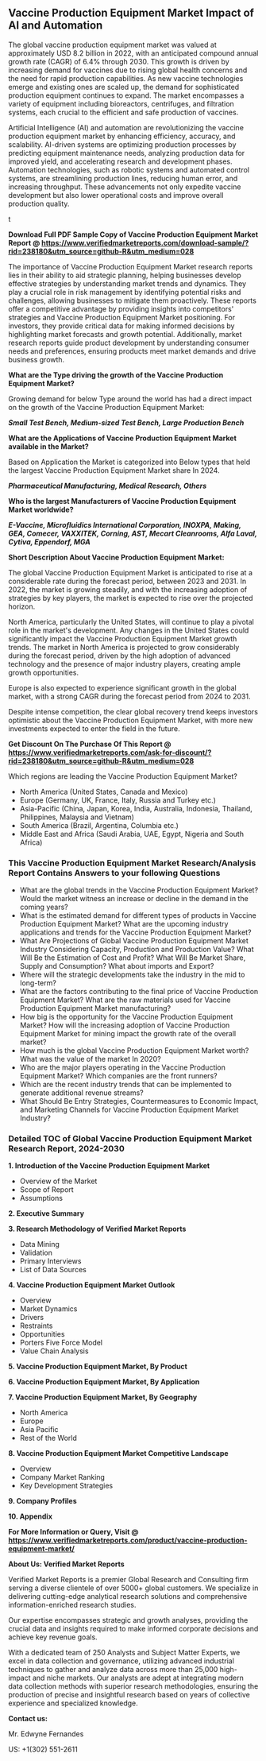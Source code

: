 <h2>Vaccine Production Equipment Market Impact of AI and Automation</h2><p>The global vaccine production equipment market was valued at approximately USD 8.2 billion in 2022, with an anticipated compound annual growth rate (CAGR) of 6.4% through 2030. This growth is driven by increasing demand for vaccines due to rising global health concerns and the need for rapid production capabilities. As new vaccine technologies emerge and existing ones are scaled up, the demand for sophisticated production equipment continues to expand. The market encompasses a variety of equipment including bioreactors, centrifuges, and filtration systems, each crucial to the efficient and safe production of vaccines.</p><p>Artificial Intelligence (AI) and automation are revolutionizing the vaccine production equipment market by enhancing efficiency, accuracy, and scalability. AI-driven systems are optimizing production processes by predicting equipment maintenance needs, analyzing production data for improved yield, and accelerating research and development phases. Automation technologies, such as robotic systems and automated control systems, are streamlining production lines, reducing human error, and increasing throughput. These advancements not only expedite vaccine development but also lower operational costs and improve overall production quality.</p>t</p><p id="" class=""><strong>Download Full PDF Sample Copy of Vaccine Production Equipment Market Report @ <a href="https://www.verifiedmarketreports.com/download-sample/?rid=238180&utm_source=github-R&utm_medium=028" target="_blank">https://www.verifiedmarketreports.com/download-sample/?rid=238180&utm_source=github-R&utm_medium=028</a></strong></p><p>The importance of&nbsp;Vaccine Production Equipment Market research reports lies in their ability to aid strategic planning, helping businesses develop effective strategies by understanding market trends and dynamics. They play a crucial role in risk management by identifying potential risks and challenges, allowing businesses to mitigate them proactively. These reports offer a competitive advantage by providing insights into competitors' strategies and Vaccine Production Equipment Market positioning. For investors, they provide critical data for making informed decisions by highlighting market forecasts and growth potential. Additionally, market research reports guide product development by understanding consumer needs and preferences, ensuring products meet market demands and drive business growth.</p><p><strong>What are the&nbsp;Type driving the growth of the Vaccine Production Equipment Market?</strong></p><p id="" class="">Growing demand for below Type around the world has had a direct impact on the growth of the Vaccine Production Equipment Market:</p><em><strong>Small Test Bench, Medium-sized Test Bench, Large Production Bench</strong></em></p><strong>What are the&nbsp;Applications&nbsp;of Vaccine Production Equipment Market available in the Market?</strong></p><p id="" class="">Based on Application the Market is categorized into Below types that held the largest Vaccine Production Equipment Market share In 2024.</p><em><strong>Pharmaceutical Manufacturing, Medical Research, Others</strong></em></p><strong>Who is the largest Manufacturers of Vaccine Production Equipment Market worldwide?</strong></p><p><em><strong>E-Vaccine, Microfluidics International Corporation, INOXPA, Making, GEA, Comecer, VAXXITEK, Corning, AST, Mecart Cleanrooms, Alfa Laval, Cytiva, Eppendorf, MGA</strong></em></p><p id="" class=""><strong>Short Description About Vaccine Production Equipment Market:</strong></p><p>The global Vaccine Production Equipment Market is anticipated to rise at a considerable rate during the forecast period, between 2023 and 2031. In 2022, the market is growing steadily, and with the increasing adoption of strategies by key players, the market is expected to rise over the projected horizon.</p><p>North America, particularly the United States, will continue to play a pivotal role in the market's development. Any changes in the United States could significantly impact the Vaccine Production Equipment Market growth trends. The market in North America is projected to grow considerably during the forecast period, driven by the high adoption of advanced technology and the presence of major industry players, creating ample growth opportunities.</p><p>Europe is also expected to experience significant growth in the global market, with a strong CAGR during the forecast period from 2024 to 2031.</p><p>Despite intense competition, the clear global recovery trend keeps investors optimistic about the Vaccine Production Equipment Market, with more new investments expected to enter the field in the future.</p><p id="" class=""><strong>Get Discount On The Purchase Of This Report @ <a href="https://www.verifiedmarketreports.com/ask-for-discount/?rid=238180&utm_source=github-R&utm_medium=028" target="_blank">https://www.verifiedmarketreports.com/ask-for-discount/?rid=238180&utm_source=github-R&utm_medium=028</a></strong></p>Which regions are leading the Vaccine Production Equipment Market?</p><ul><li>North America (United States, Canada and Mexico)</li><li>Europe (Germany, UK, France, Italy, Russia and Turkey etc.)</li><li>Asia-Pacific (China, Japan, Korea, India, Australia, Indonesia, Thailand, Philippines, Malaysia and Vietnam)</li><li>South America (Brazil, Argentina, Columbia etc.)</li><li>Middle East and Africa (Saudi Arabia, UAE, Egypt, Nigeria and South Africa)</li></ul><h3 id="" class="">This Vaccine Production Equipment Market Research/Analysis Report Contains Answers to your following Questions</h3><ul><li>What are the global trends in the Vaccine Production Equipment Market? Would the market witness an increase or decline in the demand in the coming years?</li><li>What is the estimated demand for different types of products in Vaccine Production Equipment Market? What are the upcoming industry applications and trends for the Vaccine Production Equipment Market?</li><li>What Are Projections of Global Vaccine Production Equipment Market Industry Considering Capacity, Production and Production Value? What Will Be the Estimation of Cost and Profit? What Will Be Market Share, Supply and Consumption? What about imports and Export?</li><li>Where will the strategic developments take the industry in the mid to long-term?</li><li>What are the factors contributing to the final price of Vaccine Production Equipment Market? What are the raw materials used for Vaccine Production Equipment Market manufacturing?</li><li>How big is the opportunity for the Vaccine Production Equipment Market? How will the increasing adoption of Vaccine Production Equipment Market for mining impact the growth rate of the overall market?</li><li>How much is the global Vaccine Production Equipment Market worth? What was the value of the market In 2020?</li><li>Who are the major players operating in the Vaccine Production Equipment Market? Which companies are the front runners?</li><li>Which are the recent industry trends that can be implemented to generate additional revenue streams?</li><li>What Should Be Entry Strategies, Countermeasures to Economic Impact, and Marketing Channels for Vaccine Production Equipment Market Industry?</li></ul><h3 id="" class="">Detailed TOC of Global Vaccine Production Equipment Market Research Report, 2024-2030</h3><p id="" class=""><strong>1. Introduction of the Vaccine Production Equipment Market</strong></p><ul><li>Overview of the Market</li><li>Scope of Report</li><li>Assumptions</li></ul><p id="" class=""><strong>2. Executive Summary</strong></p><p id="" class=""><strong>3. Research Methodology of Verified Market Reports</strong></p><ul><li>Data Mining</li><li>Validation</li><li>Primary Interviews</li><li>List of Data Sources</li></ul><p id="" class=""><strong>4. Vaccine Production Equipment Market Outlook</strong></p><ul><li>Overview</li><li>Market Dynamics</li><li>Drivers</li><li>Restraints</li><li>Opportunities</li><li>Porters Five Force Model</li><li>Value Chain Analysis</li></ul><p id="" class=""><strong>5. Vaccine Production Equipment Market, By Product</strong></p><p id="" class=""><strong>6. Vaccine Production Equipment Market, By Application</strong></p><p id="" class=""><strong>7. Vaccine Production Equipment Market, By Geography</strong></p><ul><li>North America</li><li>Europe</li><li>Asia Pacific</li><li>Rest of the World</li></ul><p id="" class=""><strong>8. Vaccine Production Equipment Market Competitive Landscape</strong></p><ul><li>Overview</li><li>Company Market Ranking</li><li>Key Development Strategies</li></ul><p id="" class=""><strong>9. Company Profiles</strong></p><p id="" class=""><strong>10. Appendix</strong></p><p id="" class=""><strong>For More Information or Query, Visit @ <a href="https://www.verifiedmarketreports.com/product/vaccine-production-equipment-market/" target="_blank">https://www.verifiedmarketreports.com/product/vaccine-production-equipment-market/</a></strong></p><p id="" class=""><strong>About Us: Verified Market Reports</strong></p><p id="" class="">Verified Market Reports is a premier Global Research and Consulting firm serving a diverse clientele of over 5000+ global customers. We specialize in delivering cutting-edge analytical research solutions and comprehensive information-enriched research studies.</p><p id="" class="">Our expertise encompasses strategic and growth analyses, providing the crucial data and insights required to make informed corporate decisions and achieve key revenue goals.</p><p id="" class="">With a dedicated team of 250 Analysts and Subject Matter Experts, we excel in data collection and governance, utilizing advanced industrial techniques to gather and analyze data across more than 25,000 high-impact and niche markets. Our analysts are adept at integrating modern data collection methods with superior research methodologies, ensuring the production of precise and insightful research based on years of collective experience and specialized knowledge.</p><p id="" class=""><strong>Contact us:</strong></p><p id="" class="">Mr. Edwyne Fernandes</p><p id="" class="">US: +1(302) 551-2611</p>